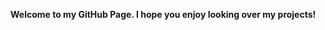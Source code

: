 <html><body><p><b> Welcome to my GitHub Page. I hope you enjoy looking over my projects! </b></p></body></html>
